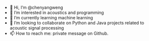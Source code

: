 - 👋 Hi, I’m @chenyangweng
- 👀 I’m interested in acoustics and programming
- 🌱 I’m currently learning machine learning
- 💞️ I’m looking to collaborate on Python and Java projects related to acoustic signal processing
- 📫 How to reach me: private message on Github.

<!---
chenyangweng/chenyangweng is a ✨ special ✨ repository because its `README.md` (this file) appears on your GitHub profile.
You can click the Preview link to take a look at your changes.
--->
